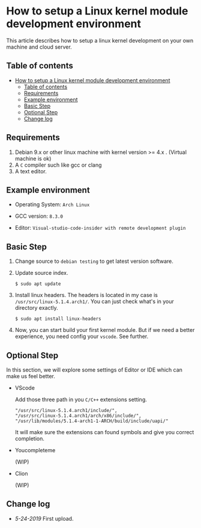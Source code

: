 # How to setup a Linux kernel module development environment

This article describes how to setup a linux kernel development on your own machine and cloud server.

## Table of contents

- [How to setup a Linux kernel module development environment](#how-to-setup-a-linux-kernel-module-development-environment)
  - [Table of contents](#table-of-contents)
  - [Requirements](#requirements)
  - [Example environment](#example-environment)
  - [Basic Step](#basic-step)
  - [Optional Step](#optional-step)
  - [Change log](#change-log)

## Requirements

1.  Debian 9.x or other linux machine with kernel version >= 4.x . (Virtual machine is ok)
2.  A `C` compiler such like gcc or clang
3.  A text editor.

## Example environment

-   Operating System: `Arch Linux`

-   GCC version: `8.3.0`
-   Editor: `Visual-studio-code-insider with remote development plugin`

## Basic Step

1.  Change source to `debian testing` to get latest version software.
2.  Update source index.

    ```shell
    $ sudo apt update
    ```

3.  Install linux headers. The headers is located in my case is  `/usr/src/linux-5.1.4.arch1/`. You can just check what's in your directory exactly. 

    ```shell
    $ sudo apt install linux-headers
    ```

4.  Now, you can start build your first kernel module. But if we need a better experience, you need config your `vscode`. See further.

## Optional Step

In this section, we will explore some settings of Editor or IDE which can make us feel better. 

-   VScode

    Add those three path in you `C/C++` extensions setting.

    ```shell
    "/usr/src/linux-5.1.4.arch1/include/",
    "/usr/src/linux-5.1.4.arch1/arch/x86/include/",
    "/usr/lib/modules/5.1.4-arch1-1-ARCH/build/include/uapi/"
    ```

    It will make sure the extensions can found symbols and give you correct completion. 

-   Youcompleteme

    (WIP)

-   Clion

    (WIP)

## Change log

-   _5-24-2019_ First upload.

[1]: #how-to-setup-a-linux-kernel-module-development-environment

[2]: #requirements

[3]: #example-environment

[4]: #basic-step

[5]: #optional-step

[6]: #change-log
